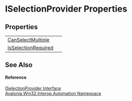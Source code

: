 # ISelectionProvider Properties




## Properties
<table>
<tr>
<td><a href="P_Avalonia_Win32_Interop_Automation_ISelectionProvider_CanSelectMultiple">CanSelectMultiple</a></td>
<td> </td>
</tr>
<tr>
<td><a href="P_Avalonia_Win32_Interop_Automation_ISelectionProvider_IsSelectionRequired">IsSelectionRequired</a></td>
<td> </td>
</tr>
</table>

## See Also


#### Reference
<a href="T_Avalonia_Win32_Interop_Automation_ISelectionProvider">ISelectionProvider Interface</a>  
<a href="N_Avalonia_Win32_Interop_Automation">Avalonia.Win32.Interop.Automation Namespace</a>  

